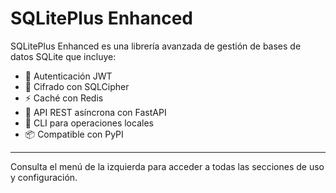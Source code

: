 # SQLitePlus Enhanced

SQLitePlus Enhanced es una librería avanzada de gestión de bases de datos SQLite que incluye:

- 🔐 Autenticación JWT
- 🔑 Cifrado con SQLCipher
- ⚡ Caché con Redis
- 🚀 API REST asíncrona con FastAPI
- 🔧 CLI para operaciones locales
- 📦 Compatible con PyPI

---

Consulta el menú de la izquierda para acceder a todas las secciones de uso y configuración.



